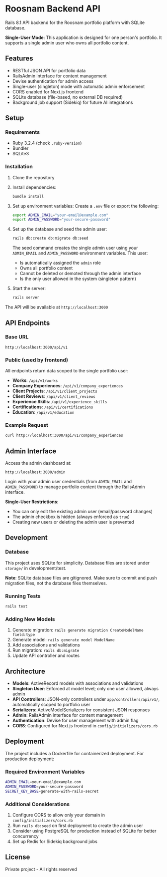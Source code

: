# Roosnam Backend API

Rails 8.1 API backend for the Roosnam portfolio platform with SQLite database.

**Single-User Mode**: This application is designed for one person's portfolio. It supports a single admin user who owns all portfolio content.

## Features

- RESTful JSON API for portfolio data
- RailsAdmin interface for content management
- Devise authentication for admin access
- Single-user (singleton) mode with automatic admin enforcement
- CORS enabled for Next.js frontend
- SQLite database (file-based, no external DB required)
- Background job support (Sidekiq) for future AI integrations

## Setup

### Requirements

- Ruby 3.2.4 (check `.ruby-version`)
- Bundler
- SQLite3

### Installation

1. Clone the repository
2. Install dependencies:
   ```bash
   bundle install
   ```

3. Set up environment variables:
   Create a `.env` file or export the following:
   ```bash
   export ADMIN_EMAIL="your-email@example.com"
   export ADMIN_PASSWORD="your-secure-password"
   ```

4. Set up the database and seed the admin user:
   ```bash
   rails db:create db:migrate db:seed
   ```
   
   The seed command creates the single admin user using your `ADMIN_EMAIL` and `ADMIN_PASSWORD` environment variables. This user:
   - Is automatically assigned the `admin` role
   - Owns all portfolio content
   - Cannot be deleted or demoted through the admin interface
   - Is the only user allowed in the system (singleton pattern)

5. Start the server:
   ```bash
   rails server
   ```

The API will be available at `http://localhost:3000`

## API Endpoints

### Base URL
```
http://localhost:3000/api/v1
```

### Public (used by frontend)

All endpoints return data scoped to the single portfolio user:

- **Works**: `/api/v1/works`
- **Company Experiences**: `/api/v1/company_experiences`
- **Client Projects**: `/api/v1/client_projects`
- **Client Reviews**: `/api/v1/client_reviews`
- **Experience Skills**: `/api/v1/experience_skills`
- **Certifications**: `/api/v1/certifications`
- **Education**: `/api/v1/education`

### Example Request

```bash
curl http://localhost:3000/api/v1/company_experiences
```

## Admin Interface

Access the admin dashboard at:
```
http://localhost:3000/admin
```

Login with your admin user credentials (from `ADMIN_EMAIL` and `ADMIN_PASSWORD`) to manage portfolio content through the RailsAdmin interface.

**Single-User Restrictions**:
- You can only edit the existing admin user (email/password changes)
- The admin checkbox is hidden (always enforced as `true`)
- Creating new users or deleting the admin user is prevented

## Development

### Database

This project uses SQLite for simplicity. Database files are stored under `storage/` in development/test.

**Note**: SQLite database files are gitignored. Make sure to commit and push migration files, not the database files themselves.

### Running Tests

```bash
rails test
```

### Adding New Models

1. Generate migration: `rails generate migration CreateModelName field:type`
2. Generate model: `rails generate model ModelName`
3. Add associations and validations
4. Run migration: `rails db:migrate`
5. Update API controller and routes

## Architecture

- **Models**: ActiveRecord models with associations and validations
- **Singleton User**: Enforced at model level; only one user allowed, always admin
- **API Controllers**: JSON-only controllers under `app/controllers/api/v1/`, automatically scoped to portfolio user
- **Serializers**: ActiveModelSerializers for consistent JSON responses
- **Admin**: RailsAdmin interface for content management
- **Authentication**: Devise for user management with admin flag
- **CORS**: Configured for Next.js frontend in `config/initializers/cors.rb`

## Deployment

The project includes a Dockerfile for containerized deployment. For production deployment:

### Required Environment Variables
```bash
ADMIN_EMAIL=your-email@example.com
ADMIN_PASSWORD=your-secure-password
SECRET_KEY_BASE=generate-with-rails-secret
```

### Additional Considerations
1. Configure CORS to allow only your domain in `config/initializers/cors.rb`
2. Run `rails db:seed` on first deployment to create the admin user
3. Consider using PostgreSQL for production instead of SQLite for better concurrency
4. Set up Redis for Sidekiq background jobs

## License

Private project - All rights reserved
